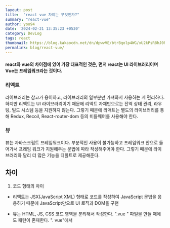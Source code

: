 ```yaml
---
layout: post
title:  "react vue 차이는 무엇인가?"
summary: "react-vue"
author: yoo94
date: '2024-02-21 13:35:23 +0530'
category: DevLog
tags: react
thumbnail: https://blog.kakaocdn.net/dn/dpwvVE/btrBqolp4WG/xU2kPsR8hJ0Rpx9B1LSoZ1/img.png
permalink: blog/react-vue/
---
```

#### react와 vue의 차이점에 있어 가장 대표적인 것은, 먼저 react는 UI 라이브러리이며 Vue는 프레임워크라는 것이다.

### 리액트
라이브러리는 참고가 용이하고, 라이브러리의 일부분만 가져와서 사용하는 게 편리하다. 
하지만 리액트는 UI 라이브러리이기 때문에 리액트 자체만으로는 전역 상태 관리, 라우팅, 빌드 시스템 등을 지원하지 않는다. 
그렇기 때문에 리액트는 별도의 라이브러리를 통해 Redux, Recoil, React-router-dom 등의 미들웨어를 사용해야 한다. 

### 뷰
뷰는 자바스크립트 프레임워크이다. 
부분적인 사용이 불가능하고 프레임워크 안으로 들어가서 프레임 워크가 지원해주는 문법에 따라 작성해주어야 한다. 
그렇기 때문에 라이브러리와 달리 더 많은 기능을 디폴트로 제공해준다.

## 차이
1. 코드 형태의 차이
- 리액트는 JSX(JavaScript XML) 형태로 코드를 작성하여 JavaScript 문법을 응용하기 때문에 JavaScript만으로 UI 로직과 DOM을 구현

- 뷰는 HTML, JS, CSS 코드 영역을 분리해서 작성한다. ".vue " 파일을 만들 때에도 패턴이 존재한다. 
". vue"에서 <template>에 HTML 작성 영역, <script> 안에는 JS, <style> 안에 CSS를 작성한다.

- 리액트는 뷰에 비해 자유롭게 자바스크립트를 통해 코드를 구현할 수 있다.
하지만 뷰는 뷰에서 제공해주는 방법을 반드시 사용해야 한다. 뷰는 정해진 방법만 사용하기 때문에 자유도가 낮지만
그만큼 코드 작성에 있어서 용이하기 때문에 리액트보다 접근성이 더 좋지 않을까란 생각이 든다.

2. 컴포넌트 분리와 재사용

- 리액트의 가장 큰 장점 중 한가지는 컴포넌트의 생성 및 재사용이라고 생각한다. 파일별로 컴포넌트를 분리할 수 있으며, 새로운 함수형 컴포넌트를 생산하고, props 형태로 전달하거나 또는 다른 곳에서 재사용하는 것이 매우 용이하다.
하지만 뷰는 새로운 컴포넌트를 만들어 분리하기 위해서 새로운 파일을 하나 더 만들고, 그에 따라 하나의 파일에 해당하는 template, script, style 모두 작성해주어야 한다.
뿐만 아니라 props를 전달하는 과정에서도 해당 컴포넌트를 사용하는 모든 파일을 오가며 작성해주어야 한다.


